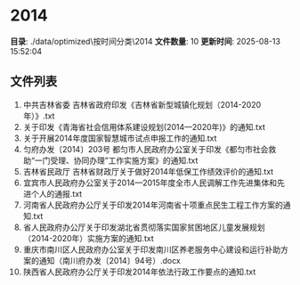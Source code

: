 # 2014

**目录**: ./data/optimized\按时间分类\2014
**文件数量**: 10
**更新时间**: 2025-08-13 15:52:04

## 文件列表

1. 中共吉林省委 吉林省政府印发《吉林省新型城镇化规划（2014-2020年）》.txt
2. 关于印发《青海省社会信用体系建设规划(2014—2020年)》的通知.txt
3. 关于开展2014年度国家智慧城市试点申报工作的通知.txt
4. 匀府办发〔2014〕203号 都匀市人民政府办公室关于印发《都匀市社会救助“一门受理、协同办理”工作实施方案》的通知.txt
5. 吉林省民政厅 吉林省财政厅关于做好2014年低保工作绩效评价的通知.txt
6. 宜宾市人民政府办公室关于2014—2015年度全市人民调解工作先进集体和先进个人的通报.txt
7. 河南省人民政府办公厅关于印发2014年河南省十项重点民生工程工作方案的通知.txt
8. 省人民政府办公厅关于印发湖北省贯彻落实国家贫困地区儿童发展规划（2014-2020年）实施方案的通知.txt
9. 重庆市南川区人民政府办公室关于印发南川区养老服务中心建设和运行补助方案的通知（南川府办发〔2014〕94号）.docx
10. 陕西省人民政府办公厅关于印发2014年依法行政工作要点的通知.txt
